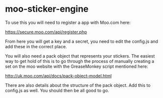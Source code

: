 moo-sticker-engine
==================

To use this you will need to register a app with Moo.com here:

https://secure.moo.com/api/register.php

From here you will get a key and a secret, you need to edit the config.js and add these in the correct place.

You will also need a pack object that represents your stickers. The easiest way to get hold of this is to go through the process of manually creating a set on the moo website with the GreaseMonkey script mentioned here:

http://uk.moo.com/api/docs/pack-object-model.html

There are also details about the structure of the pack object. Add this to config.js as well. You should then be all good to go.